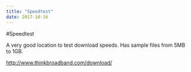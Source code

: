 ```yaml
---
title: "Speedtest"
date: 2017-10-16
---
```


#Speedtest

A very good location to test download speeds. Has sample files from 5MB to 1GB.

http://www.thinkbroadband.com/download/
